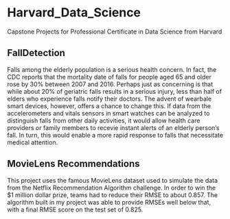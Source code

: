 # Harvard_Data_Science
Capstone Projects for Professional Certificate in Data Science from Harvard

## FallDetection
Falls among the elderly population is a serious health concern. In fact, the CDC reports that the mortality date of falls for people aged 65 and older rose by 30% between 2007 and 2016. Perhaps just as concerning is that while about 20% of geriatric falls results in a serious injury, less than half of elders who experience falls notify their doctors. The advent of wearbale smart devices, however, offers a chance to change this. If data from the accelerometers and vitals sensors in smart watches can be analyzed to distinguish falls from other daily activities, it would allow health care providers or family members to recevie instant alerts of an elderly person’s fall. In turn, this would enable a more rapid response to falls that necessitate medical attention.

## MovieLens Recommendations
This project uses the famous MovieLens dataset used to simulate the data from the Netflix Recommendation Algorithm challenge. In order to win the $1 million dollar prize, teams had to reduce their RMSE to about 0.857. The algorithm built in my project was able to provide RMSEs well below that, with a final RMSE score on the test set of 0.825.
